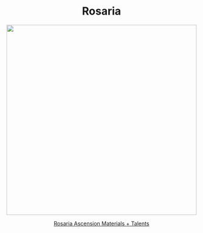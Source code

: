 <body>
  <div align="center">
    <h1> Rosaria </h1>
<img src="https://i.imgur.com/81eX0jN.jpeg" width=500>
<p></p>
<a href="https://github.com/lihgrandini/characterstp/blob/main/Characters/Rosaria/Rosaria.rar">Rosaria Ascension Materials + Talents</a><br>
  
  </div>
</body>
